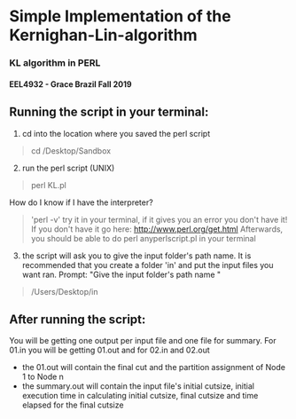 # Simple Implementation of the Kernighan-Lin-algorithm
### KL algorithm in PERL
#### EEL4932 - Grace Brazil Fall 2019 

## Running the script in your terminal:
1. cd into the location where you saved the perl script
> cd /Desktop/Sandbox

2. run the perl script (UNIX)
> perl KL.pl

How do I know if I have the interpreter?  
>'perl -v' 
try it in your terminal, if it gives you an error you don't have it!
If you don't have it go here: http://www.perl.org/get.html
Afterwards, you should be able to do perl <space> anyperlscript.pl in your terminal

3. the script will ask you to give the input folder's path name. It is recommended that you create a folder 'in' and put the input files you want ran.
Prompt:
"Give the input folder's path name "
> /Users/Desktop/in


## After running the script:
You will be getting one output per input file and one file for summary. For 01.in you will be getting  01.out and for 02.in and 02.out

- the 01.out will contain the final cut and the partition assignment of Node 1 to Node n
- the summary.out will contain the input file's initial cutsize, initial execution time in calculating initial cutsize, final cutsize and time elapsed for the final cutsize
